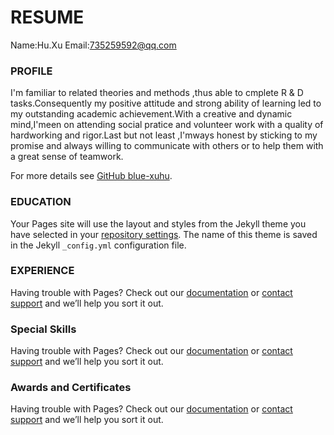 # RESUME

Name:Hu.Xu
Email:735259592@qq.com

### PROFILE

I'm familiar to related theories and methods ,thus able to cmplete R & D tasks.Consequently my positive attitude and strong ability of learning led to my outstanding academic achievement.With a creative and dynamic mind,I'meen on attending social pratice and volunteer work with a quality of hardworking and rigor.Last but not least ,I'mways honest by sticking to my promise and always willing to communicate with others or to help them with a great sense of teamwork.


For more details see [GitHub blue-xuhu](https://github.com/blue-xuhu).

### EDUCATION

Your Pages site will use the layout and styles from the Jekyll theme you have selected in your [repository settings](https://github.com/blue-xuhu/blue-xuhu.github.io/settings). The name of this theme is saved in the Jekyll `_config.yml` configuration file.

### EXPERIENCE
Having trouble with Pages? Check out our [documentation](https://help.github.com/categories/github-pages-basics/) or [contact support](https://github.com/contact) and we’ll help you sort it out.

### Special Skills
Having trouble with Pages? Check out our [documentation](https://help.github.com/categories/github-pages-basics/) or [contact support](https://github.com/contact) and we’ll help you sort it out.


### Awards and Certificates
Having trouble with Pages? Check out our [documentation](https://help.github.com/categories/github-pages-basics/) or [contact support](https://github.com/contact) and we’ll help you sort it out.
